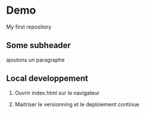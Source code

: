 # Demo
My first repository

## Some subheader

ajoutons un paragraphe

## Local developpement

1. Ouvrir index.html sur le navigateur

2. Maitriser le versionning et le deploiement continue 
